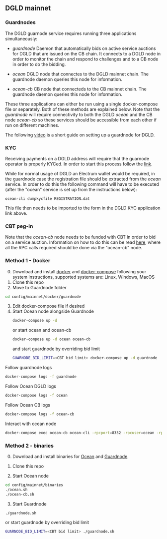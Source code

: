 ## DGLD mainnet

### Guardnodes

The DGLD guarnode service requires running three applications simultaneously:

- *guardnode*
    Daemon that automatically bids on active service auctions for DGLD that are issued on the CB chain. It connects to a DGLD node in order to monitor the chain and respond to challenges and to a CB node in order to do the bidding.

- *ocean*
    DGLD node that connectes to the DGLD mainnet chain. The guardnode daemon queries this node for information.

- *ocean-cb*
    CB node that connecteds to the CB mainnet chain. The guardnode daemon queries this node for information.

These three applications can either be run using a single docker-compose file or separately. Both of these methods are explained below. Note that the *guardnode* will require connectivity to both the DGLD *ocean* and the CB node *ocean-cb* so these services should be accessible from each other if run on different machines.

The following [video](https://www.youtube.com/watch?v=dWZwnl0IBe4) is a short guide on setting up a guardnode for DGLD.

### KYC

Receiving payments on a DGLD address will require that the guarnode operator is properly KYCed. In order to start this process follow the [link](https://dgld.ch/wallet-id).

While for normal usage of DGLD an Electrum wallet would be required, in the guardnode case the registration file should be extracted from the *ocean* service. In order to do this the following command will have to be executed (after the "ocean" service is set up from the instructions below):

`ocean-cli dumpkycfile REGISTRATION.dat`

This file then needs to be imported to the form in the DGLD KYC application link above.

### CBT peg-in

Note that the *ocean-cb* node needs to be funded with CBT in order to bid on a service auction. Information on how to do this can be read [here](https://commerceblock.readthedocs.io/en/latest/twowp/index.html), where all the RPC calls required should be done via the "ocean-cb" node.

### Method 1 - Docker

0. Download and install [docker](https://docs.docker.com/install/) and [docker-compose](https://docs.docker.com/compose/install/) following your system instructions, supported systems are: Linux, Windows, MacOS
1. Clone this repo
2. Move to Guardnode folder
```bash
cd config/mainnet/docker/guardnode
```
3. Edit docker-compose file if desired
4. Start Ocean node alongside Guardnode
    ```bash
    docker-compose up -d
    ```
    or start ocean and ocean-cb
    ```bash
    docker-compose up -d ocean ocean-cb
    ```
    and start guardnode by overriding bid limit
    ```bash
    GUARNODE_BID_LIMIT=<CBT bid limit> docker-compose up -d guardnode
    ```

Follow guardnode logs
```bash
docker-compose logs -f guardnode
```

Follow Ocean DGLD logs
```bash
docker-compose logs -f ocean
```

Follow Ocean CB logs
```bash
docker-compose logs -f ocean-cb
```

Interact with ocean node
```bash
docker-compose exec ocean-cb ocean-cli -rpcport=8332 -rpcuser=ocean -rpcpassword=oceanpass claimethpegin
```

### Method 2 - binaries

0. Download and install binaries for [Ocean](https://github.com/commerceblock/ocean/releases) and [Guardnode](https://github.com/commerceblock/guardnode/releases).

1. Clone this repo
2. Start Ocean node
```bash
cd config/mainnet/binaries
./ocean.sh
./ocean-cb.sh
```
3. Start Guardnode
```bash
./guardnode.sh
```
or start guardnode by overriding bid limit
```bash
GUARNODE_BID_LIMIT=<CBT bid limit> ./guardnode.sh
```